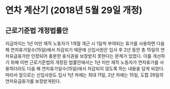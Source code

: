 # 연차 계산기 (2018년 5월 29일 개정)

## 근로기준법 개정법률안
지금까지는 1년 미만 재직 노동자가 1개월 개근 시 1일씩 부여되는 휴가를 사용하면 
다음 해 연차휴가일수(15일)에서 차감되기 때문에 신입사원은 입사 후 2년 동안 총 15일의 연차유급휴가만 인정되어 
충분한 휴식권을 보장받지 못한다는 문제가 있었다. 
이를 개선하기 위해 이번 근로기준법의 개정된 법률안에서는 1년 미만 재직 노동자가 연차휴가를 사용하더라도 
다음 해 연차휴가일수(15일)에서 차감되지 않도록 하는 내용을 담게 되었다. 
따라서 앞으로는 신입사원도 입사 1년 차에는 최대 11일, 2년 차에는 15일, 도합 26일의 연차유급휴가를 보장받게된다.